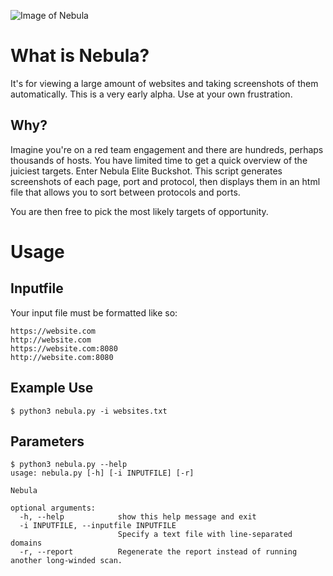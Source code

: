 ![Image of Nebula](https://i.imgur.com/HjSw4Cv.jpeg)

# What is Nebula?

It's for viewing a large amount of websites and taking screenshots of them automatically. This is a very early alpha. Use at your own frustration.

## Why?
 
Imagine you're on a red team engagement and there are hundreds, perhaps thousands of hosts. You have limited time to get a quick overview of the juiciest targets. Enter Nebula Elite Buckshot. This script generates screenshots of each page, port and protocol, then displays them in an html file that allows you to sort between protocols and ports. 

You are then free to pick the most likely targets of opportunity.
 
# Usage

## Inputfile
 
Your input file must be formatted like so:
 
 ```
 https://website.com
 http://website.com
 https://website.com:8080
 http://website.com:8080
 ```
## Example Use

 ```
$ python3 nebula.py -i websites.txt
 ```

## Parameters

```
$ python3 nebula.py --help
usage: nebula.py [-h] [-i INPUTFILE] [-r]

Nebula

optional arguments:
  -h, --help            show this help message and exit
  -i INPUTFILE, --inputfile INPUTFILE
                        Specify a text file with line-separated domains
  -r, --report          Regenerate the report instead of running another long-winded scan.
 ```
